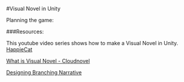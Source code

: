 #Visual Novel in Unity


Planning the game: 



###Resources: 

This youtube video series shows how to make a Visual Novel in Unity.  [HappieCat](https://www.youtube.com/watch?v=doHpwFZ1S5c)


[What is Visual Novel - Cloudnovel](https://blog.cloudnovel.net/what-is-visual-novel/)

[Designing Branching Narrative](https://thestoryelement.wordpress.com/2015/02/11/designing-branching-narrative/)